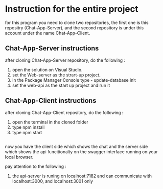 # Instruction for the entire project
 for this program you need to clone two repositories, the first one is this repositry (Chat-App-Server), and the second repository is under this account
 under the name Chat-App-Client.
 
 ## Chat-App-Server instructions
 after cloning Chat-App-Server repository, do the following :
 1) open the solution on Visual Studio.
 2) set the Web-server as the strart-up project.
 3) in the Package Manager Console type - update-database init
 4) set the web-api as the start up project and run it

## Chat-App-Client instructions
after cloning Chat-App-Client repository, do the following :
1) open the terminal in the cloned folder
2) type npm install
3) type npm start

##

now you have the client side which shows the chat and the server side which shows the api funcitionalty on the swagger interface running on your local browser.

pay attention to the following :

1. the api-server is runing on localhost:7182 and can communicate with localhost:3000, and localhost:3001 only
